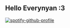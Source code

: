 ## Hello Everynyan :3

<!--
**cupcaitt/cupcaitt** is a ✨ _special_ ✨ repository because its `README.md` (this file) appears on your GitHub profile.

Here are some ideas to get you started:

- 🔭 I’m currently working on ...
- 🌱 I’m currently learning ...
- 👯 I’m looking to collaborate on ...
- 🤔 I’m looking for help with ...
- 💬 Ask me about ...
- 📫 How to reach me: ...
- 😄 Pronouns: ...
- ⚡ Fun fact: ...
-->
[![spotify-github-profile](https://spotify-github-profile.vercel.app/api/view?uid=cg6ue8dvxafljtv32j876zs4x&cover_image=true&theme=natemoo-re&show_offline=false&background_color=121212&interchange=false&bar_color=cba6f7&bar_color_cover=false)](https://spotify-github-profile.vercel.app/api/view?uid=cg6ue8dvxafljtv32j876zs4x&redirect=true)
